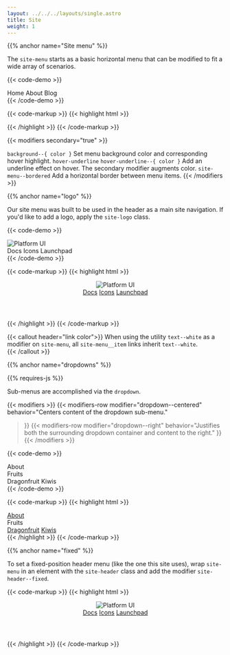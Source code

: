 ```yaml
---
layout: ../../../layouts/single.astro
title: Site
weight: 1
---
```


{{% anchor name="Site menu" %}}

The `site-menu` starts as a basic horizontal menu that can be modified to fit a wide array of scenarios. 

{{< code-demo >}}
<nav class="site-menu">
  <a class="site-menu__item">Home</a>
  <a class="site-menu__item">About</a>
  <a class="site-menu__item">Blog</a>
</nav>
{{< /code-demo >}}

{{< code-markup >}}
{{< highlight html >}}
<nav class="site-menu">
  <a href="" class="site-menu__item"></a>
  <a href="" class="site-menu__item"></a>
  <a href="" class="site-menu__item"></a>
</nav>
{{< /highlight >}}
{{< /code-markup >}} 

{{< modifiers secondary="true" >}}
<tr>
  <td data-label="Modifier"><code>background--{ color }</code></td>
  <td data-label="Secondary"><i class="pi-ban" aria-hidden="true"></i></td>
  <td data-label="Behavior">Set menu background color and corresponding hover highlight.</td>
</tr>
<tr>
  <td data-label="Modifier"><code>hover-underline</code></td>
  <td data-label="Secondary"><code>hover-underline--{ color }</code></td>
  <td data-label="Behavior">Add an underline effect on hover. The secondary modifier augments color.</td>
</tr>
<tr>
  <td data-label="Modifier"><code>site-menu--bordered</code></td>
  <td data-label="Secondary"><i class="pi-ban" aria-hidden="true"></i></td>
  <td data-label="Behavior">Add a horizontal border between menu items.</td>
</tr>
{{< /modifiers >}}

{{% anchor name="logo" %}}

Our site menu was built to be used in the header as a main site navigation. If you'd like to add a logo, apply the `site-logo` class.

{{< code-demo >}}
<div class="site-header background--purple flex flex--align-center">
  <a class="site-logo p-2">
    <img src="/images/platform-ui.svg" alt="Platform UI">
  </a>
  <nav class="site-menu hover-underline hover-underline--white h-100 flex flex--grow flex--align-center text--white px-2">
    <a class="p-2 site-menu__item">Docs</a>
    <a class="p-2 site-menu__item">Icons</a>
    <a class="p-2 site-menu__item">Launchpad</a>
  </nav>
</div>
{{< /code-demo >}}

{{< code-markup >}}
{{< highlight html >}}
<header class="site-header background--purple flex flex--align-center">
  <a class="site-logo p-2">
    <img src="/images/platform-ui.svg" alt="Platform UI">
  </a>
  <nav class="site-menu hover-underline hover-underline--white h-100 flex flex--grow flex--align-center text--white px-2">
    <a href="" class="p-2 site-menu__item">Docs</a>
    <a href="" class="p-2 site-menu__item">Icons</a>
    <a href="" class="p-2 site-menu__item">Launchpad</a>
  </nav>
</header>
{{< /highlight >}}
{{< /code-markup >}}
 
{{< callout header="link color">}}
When using the utility `text--white` as a modifier on `site-menu`, all `site-menu__item` links inherit `text--white`.   
{{< /callout >}}


{{% anchor name="dropdowns" %}}

<div class="mb-4">
{{% requires-js %}}
</div>

Sub-menus are accomplished via the `dropdown`.

{{< modifiers >}}
{{< modifiers-row
  modifier="dropdown--centered" 
  behavior="Centers content of the dropdown sub-menu." 
>}}
{{< modifiers-row 
    modifier="dropdown--right" 
    behavior="Justifies both the surrounding dropdown container and content to the right." 
>}}
{{< /modifiers >}}

{{< code-demo >}}
<nav class="site-menu background--lightblue">
  <a class="p-3 site-menu__item">About</a>
  <div class="dropdown">
      <div class="p-3 site-menu__item dropdown__trigger">
        Fruits
        <i class="ml-1 pi-angle-down"></i>
      </div>
      <div class="dropdown__content">
        <a class="dropdown__content-item">Dragonfruit</a>
        <a class="dropdown__content-item">Kiwis</a>
      </div>
    </div>
</nav>
{{< /code-demo >}}

{{< code-markup >}}
{{< highlight html >}}
<nav class="site-menu background--lightblue">
  <a href="" class="p-3 site-menu__item">About</a>
  <div class="dropdown">
      <div class="p-3 site-menu__item dropdown__trigger">
        Fruits
        <i class="ml-1 pi-angle-down"></i>
      </div>
      <div class="dropdown__content">
        <a href="" class="dropdown__content-item">Dragonfruit</a>
        <a href="" class="dropdown__content-item">Kiwis</a>
      </div>
    </div>
</nav>
{{< /highlight >}}
{{< /code-markup >}}

{{% anchor name="fixed" %}} 

To set a fixed-position header menu (like the one this site uses), wrap `site-menu` in an element with the `site-header` class and add the modifier `site-header--fixed`. 

{{< code-markup >}}
{{< highlight html >}}
<header class="site-header site-header--fixed">
  <a class="site-logo">
    <img src="..." alt="Platform UI">
  </a>
  <nav class="site-menu">
    <a href="" class="site-menu__item">Docs</a>
    <a href="" class="site-menu__item">Icons</a>
    <a href="" class="site-menu__item">Launchpad</a>
  </nav>
</header>
{{< /highlight >}}
{{< /code-markup >}}